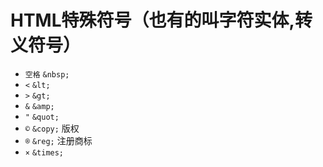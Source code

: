 # HTML特殊符号（也有的叫字符实体,转义符号）
* `空格`  `&nbsp;`
* `<` `&lt;`
* `>` `&gt;`
* `&` `&amp;`
* `"` `&quot;`
* `©` `&copy;` 版权
* `®` `&reg;` 注册商标
* `×` `&times;`